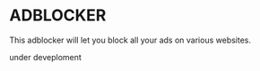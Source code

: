 <h1>ADBLOCKER</h1>
<p>This adblocker will let you block all your ads on  various websites.</p>
<p> under deveploment </p>
<br>
